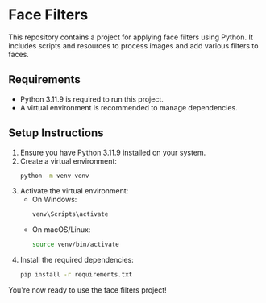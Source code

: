 # Face Filters

This repository contains a project for applying face filters using Python. It includes scripts and resources to process images and add various filters to faces.

## Requirements

- Python 3.11.9 is required to run this project.
- A virtual environment is recommended to manage dependencies.

## Setup Instructions

1. Ensure you have Python 3.11.9 installed on your system.
2. Create a virtual environment:
    ```bash
    python -m venv venv
    ```
3. Activate the virtual environment:
    - On Windows:
      ```bash
      venv\Scripts\activate
      ```
    - On macOS/Linux:
      ```bash
      source venv/bin/activate
      ```
4. Install the required dependencies:
    ```bash
    pip install -r requirements.txt
    ```

You're now ready to use the face filters project!  